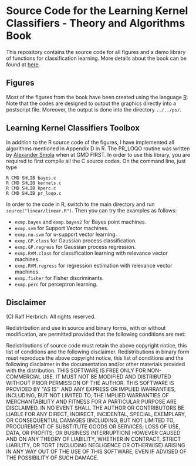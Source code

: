 # Source Code for the Learning Kernel Classifiers - Theory and Algorithms Book

This repository contains the source code for all figures and a demo library of functions for classification learning. More details about the book can be found at [here](https://herbrich.me/learning-kernel-classifiers/).

## Figures

Most of the figures from the book have been created using the language [R](https://www.r-project.org/). Note that the codes are designed to output the graphics directly into a postscript file.  Moreover, the output is done into the directory `../../ps/`.

## Learning Kernel Classifiers Toolbox
In addition to the R source code of the figures, I have implemented all algorithms mentioned in Appendix D in R. The PR_LOQO routine was written by [Alexander Smola](https://alex.smola.org/) when at GMD FIRST. In order to use this library, you are required to first compile all the C source codes. On the command line, just type

```
R CMD SHLIB bayes.c
R CMD SHLIB kernels.c
R CMD SHLIB kperc.c
R CMD SHLIB pr_loqo.c
```

In order to the code in R, switch to the main directory and run `source("linear/linear.R")`. Then you can try the examples as follows:
* `exmp.bayes` and `exmp.bayes2` for Bayes point machines.
* `exmp.svm` for Support Vector machines.
* `exmp.nu.svm` for υ-support vector learning.
* `exmp.GP.class` for Gaussian process classification.
* `exmp.GP.regress` for Gaussian process regression.
* `exmp.RVM.class` for classification learning with relevance vector machines.
* `exmp.RVM.regress` for regression estimation with relevance vector machines.
* `exmp.fisher` for Fisher discriminants.
* `exmp.perc` for perceptron learning.

## Disclaimer
(C) Ralf Herbrich. All rights reserved.

Redistribution and use in source and binary forms, with or without modification, are permitted provided that the following conditions are met:

Redistributions of source code must retain the above copyright notice, this list of conditions and the following disclaimer.
Redistributions in binary form must reproduce the above copyright notice, this list of conditions and the following disclaimer in the documentation and/or other materials provided with the distribution.
THIS SOFTWARE IS FREE ONLY FOR NON-COMMERCIAL USE. IT MUST NOT BE MODIFIED AND DISTRIBUTED WITHOUT PRIOR PERMISSION OF THE AUTHOR. THIS SOFTWARE IS PROVIDED BY  "AS IS'' AND ANY EXPRESS OR IMPLIED WARRANTIES, INCLUDING, BUT NOT LIMITED TO, THE IMPLIED WARRANTIES OF MERCHANTABILITY AND FITNESS FOR A PARTICULAR PURPOSE ARE DISCLAIMED. IN NO EVENT SHALL THE AUTHOR OR CONTRIBUTORS BE LIABLE FOR ANY DIRECT, INDIRECT, INCIDENTAL, SPECIAL, EXEMPLARY, OR CONSEQUENTIAL DAMAGES (INCLUDING, BUT NOT LIMITED TO, PROCUREMENT OF SUBSTITUTE GOODS OR SERVICES; LOSS OF USE, DATA, OR PROFITS; OR BUSINESS INTERRUPTION) HOWEVER CAUSED AND ON ANY THEORY OF LIABILITY, WHETHER IN CONTRACT, STRICT LIABILITY, OR TORT (INCLUDING NEGLIGENCE OR OTHERWISE) ARISING IN ANY WAY OUT OF THE USE OF THIS SOFTWARE, EVEN IF ADVISED OF THE POSSIBILITY OF SUCH DAMAGE.
